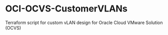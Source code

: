 # OCI-OCVS-CustomerVLANs
Terraform script for custom vLAN design for Oracle Cloud VMware Solution (OCVS)
